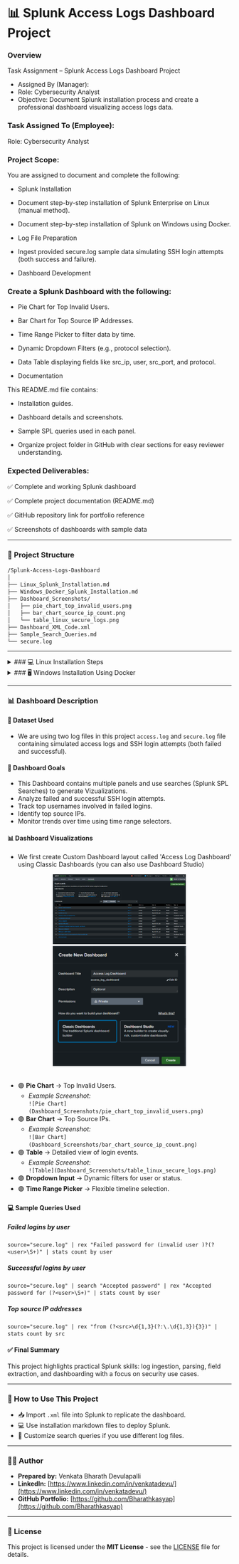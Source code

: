 # 📊 Splunk Access Logs Dashboard Project

### Overview
Task Assignment – Splunk Access Logs Dashboard Project
- Assigned By (Manager):
- Role: Cybersecurity Analyst
- Objective: Document Splunk installation process and create a professional dashboard visualizing access logs data.

### Task Assigned To (Employee):

Role: Cybersecurity Analyst

### Project Scope:
You are assigned to document and complete the following:

- Splunk Installation

- Document step-by-step installation of Splunk Enterprise on Linux (manual method).

- Document step-by-step installation of Splunk on Windows using Docker.

- Log File Preparation

- Ingest provided secure.log sample data simulating SSH login attempts (both success and failure).

- Dashboard Development

### Create a Splunk Dashboard with the following:

- Pie Chart for Top Invalid Users.

- Bar Chart for Top Source IP Addresses.

- Time Range Picker to filter data by time.

- Dynamic Dropdown Filters (e.g., protocol selection).

- Data Table displaying fields like src_ip, user, src_port, and protocol.

- Documentation

This README.md file contains:

- Installation guides.

- Dashboard details and screenshots.

- Sample SPL queries used in each panel.

- Organize project folder in GitHub with clear sections for easy reviewer understanding.

### Expected Deliverables:

✅ Complete and working Splunk dashboard

✅ Complete project documentation (README.md)

✅ GitHub repository link for portfolio reference

✅ Screenshots of dashboards with sample data



---

### 📁 Project Structure
```plaintext
/Splunk-Access-Logs-Dashboard
│
├── Linux_Splunk_Installation.md
├── Windows_Docker_Splunk_Installation.md
├── Dashboard_Screenshots/
│   ├── pie_chart_top_invalid_users.png
│   ├── bar_chart_source_ip_count.png
│   └── table_linux_secure_logs.png
├── Dashboard_XML_Code.xml
├── Sample_Search_Queries.md
└── secure.log
```

---

<details>
<summary>### 💻 Linux Installation Steps</summary>

#### Step 1: Download Splunk Binary
- Go to: https://www.splunk.com/en_us/download/splunk-enterprise.html
- Use `wget` to download the `.deb` package.

#### Step 2: Install Splunk
```bash
sudo dpkg -i splunk-version.deb
```

#### Step 3: Install net-tools
```bash
sudo apt install net-tools
```

#### Step 4: Start Splunk
```bash
cd /opt/splunk/bin
./splunk start
```

</details>

<details>
<summary>### 🖥️ Windows Installation Using Docker</summary>

#### Step 1: Install Docker Desktop
- Reference: https://docs.docker.com/desktop/install/windows-install/

#### Step 2: Deploy Splunk Container
```bash
docker pull splunk/splunk:latest
docker run -d -p 8000:8000 -p 8088:8088 -p 9997:9997 \
-e SPLUNK_START_ARGS="--accept-license" \
-e SPLUNK_PASSWORD="Password@123" splunk/splunk:latest
```

#### Step 3: Access Splunk
- Go to: http://localhost:8000

</details>

---

### 📊 Dashboard Description

#### 📂 Dataset Used
- We are using two log files in this project `access.log` and `secure.log` file containing simulated access logs and SSH login attempts (both failed and successful).

#### 🎯 Dashboard Goals
- This Dashboard contains multiple panels and use searches (Splunk SPL Searches) to generate Vizualizations.
- Analyze failed and successful SSH login attempts.
- Track top usernames involved in failed logins.
- Identify top source IPs.
- Monitor trends over time using time range selectors.

#### 📊 Dashboard Visualizations
- We first create Custom Dashboard layout called 'Access Log Dashboard' using Classic Dashboards (you can also use Dashboard Studio)

<div align="center">
<img src =src/DashboardCreate.png width="300"> <img src =src/DashboardCreate2.png width="300">
</div>
 </br>
 
- 🟣 **Pie Chart** → Top Invalid Users.
  - _Example Screenshot:_  
  `![Pie Chart](Dashboard_Screenshots/pie_chart_top_invalid_users.png)`
- 🟣 **Bar Chart** → Top Source IPs.
  - _Example Screenshot:_  
  `![Bar Chart](Dashboard_Screenshots/bar_chart_source_ip_count.png)`
- 🟣 **Table** → Detailed view of login events.
  - _Example Screenshot:_  
  `![Table](Dashboard_Screenshots/table_linux_secure_logs.png)`
- 🟣 **Dropdown Input** → Dynamic filters for user or status.
- 🟣 **Time Range Picker** → Flexible timeline selection.

#### 💻 Sample Queries Used
##### Failed logins by user
```spl
source="secure.log" | rex "Failed password for (invalid user )?(?<user>\S+)" | stats count by user
```
##### Successful logins by user
```spl
source="secure.log" | search "Accepted password" | rex "Accepted password for (?<user>\S+)" | stats count by user
```
##### Top source IP addresses
```spl
source="secure.log" | rex "from (?<src>\d{1,3}(?:\.\d{1,3}){3})" | stats count by src
```

#### ✅ Final Summary
This project highlights practical Splunk skills: log ingestion, parsing, field extraction, and dashboarding with a focus on security use cases.

---

### 📌 How to Use This Project
- 📥 Import `.xml` file into Splunk to replicate the dashboard.
- 💻 Use installation markdown files to deploy Splunk.
- 📝 Customize search queries if you use different log files.

---

### 👨‍💻 Author
- **Prepared by:** Venkata Bharath Devulapalli
- **LinkedIn:** [https://www.linkedin.com/in/venkatadevu/](https://www.linkedin.com/in/venkatadevu/)
- **GitHub Portfolio:** [https://github.com/Bharathkasyap](https://github.com/Bharathkasyap)

---

### 📄 License
This project is licensed under the **MIT License** - see the [LICENSE](LICENSE) file for details.
